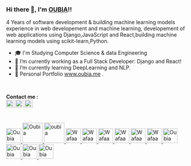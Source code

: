 
### Hi there 👋, I'm [OUBIA](https://github.com/oubia)!!

4 Years of software development & building machine learning models experience in web developement and machine learning, developement of web applications using Django,JavaScript and React,building machine learning models using scikit-learn,Python.

- 🎓 I'm Studying Computer Science & data Engineering 
- 🔭 I’m currently working as a Full Stack Developer: Django and React!
- 🌱 I’m currently learning DeepLearning and NLP.
- 🌱 Personal Portfolio www.oubia.me .

<br/>

**Contact me :** 
<br/>
<a href="https://github.com/oubia">
  <img align="left" alt="Oubia's Github" width="22px" src="https://img.icons8.com/color/48/000000/github--v3.png" />
</a>
<a href="dev.oubia@gmail.com">
  <img align="left" alt="Oubia's Email" width="22px" src="https://img.icons8.com/color/48/000000/gmail-new.png"/>
</a>
<a href="https://www.linkedin.com/in/oubia-mohammed-724b32189/">
  <img align="left" alt="Oubia's LinkedIn" width="22px" src="https://img.icons8.com/fluency/48/000000/linkedin.png" />
</a>
<br />




<br/>


<p float="left">
 <a href="https://www.java.com/">
<img alt="Oubia" src="https://devstickers.com/assets/img/pro/7kaq.png" width="40">
 </a>
  
   <a href="https://www.python.org">
<img alt="Oubia" src="https://img.icons8.com/fluency/48/000000/python.png" width="55">
 </a>
  


 <a href="https://www.djangoproject.com">
<img alt="oubia" src="https://img.icons8.com/external-tal-revivo-green-tal-revivo/36/000000/external-django-a-high-level-python-web-framework-that-encourages-rapid-development-logo-green-tal-revivo.png" width="55"/>
 </a>
<a href="https://en.wikipedia.org/wiki/HTML">
<img alt="Wafaa" src="https://devstickers.com/assets/img/pro/iqm9.png" width="40">
 </a>
 <a href="https://en.wikipedia.org/wiki/CCS3">
<img alt="Wafaa" src="https://devstickers.com/assets/img/pro/8pnd.png" width="40">
  </a>
 <a href="https://en.wikipedia.org/wiki/JavaScript">
<img alt="Wafaa" src="https://devstickers.com/assets/img/pro/i4eg.png" width="40">
  </a>
 <a href="https://reactjs.org/">
<img alt="Wafaa" src="https://devstickers.com/assets/img/pro/z392.png" width="40">
  </a>
 <a href="https://nodejs.org/en/">
<img alt="Wafaa" src="https://devstickers.com/assets/img/pro/iuw5.png" width="40">
  </a>
 <a href="https://www.typescriptlang.org">
<img alt="Wafaa" src="https://devstickers.com/assets/img/pro/tzgi.png" width="40">
  </a>
 
 <a href="https://scikit-learn.org/stable/index.html#">
<img alt="Oubia" src="https://iconape.com/scikit-learn-logo-logo-icon-svg-png.html" width="40">
  </a>
 <a href="https://pandas.pydata.org">
<img alt="Oubia" src="https://img.icons8.com/dusk/100/000000/anaconda.png" width="40">
  </a>
   <a href="https://numpy.org">
<img alt="Oubia" src="https://www.vectorlogo.zone/logos/numpy/numpy-ar21.svg" width="40">
  </a>
 <a href="https://code.visualstudio.com/">
<img alt="Oubia" src="https://devstickers.com/assets/img/pro/saxu.png" width="40">
  </a>

</p>

##

